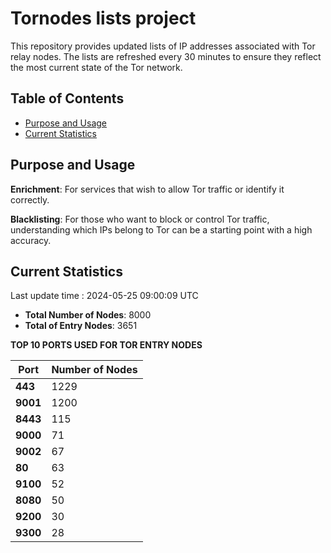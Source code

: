 # Tornodes lists project

This repository provides updated lists of IP addresses associated with Tor relay nodes. The lists are refreshed every 30 minutes to ensure they reflect the most current state of the Tor network.

## Table of Contents

- [Purpose and Usage](#purpose-and-usage)
- [Current Statistics](#current-statistics)


## Purpose and Usage

**Enrichment**: For services that wish to allow Tor traffic or identify it correctly.

**Blacklisting**: For those who want to block or control Tor traffic, understanding which IPs belong to Tor can be a starting point with a high accuracy.

## Current Statistics

Last update time : 2024-05-25 09:00:09 UTC

- **Total Number of Nodes**: 8000
- **Total of Entry Nodes**: 3651

**TOP 10 PORTS USED FOR TOR ENTRY NODES**

| **Port** | **Number of Nodes** |
|------|-----------------|
| **443**   | 1229  |
| **9001**   | 1200  |
| **8443**   | 115  |
| **9000**   | 71  |
| **9002**   | 67  |
| **80**   | 63  |
| **9100**   | 52  |
| **8080**   | 50  |
| **9200**   | 30  |
| **9300**   | 28  |

